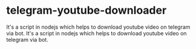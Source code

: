 # telegram-youtube-downloader
It's a script in nodejs which helps to download youtube video on telegram via bot.
It's a script in nodejs which helps to download youtube video on telegram via bot.

